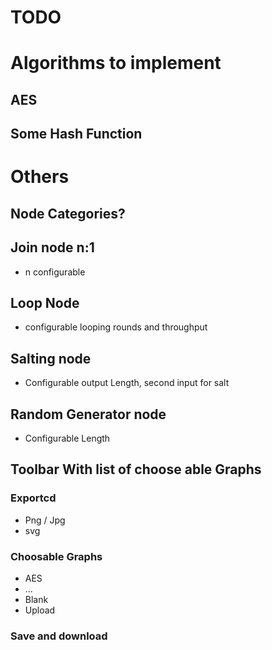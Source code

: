 # TODO

# Algorithms to implement

## AES

## Some Hash Function

# Others

## Node Categories?

## Join node n:1
* n configurable

## Loop Node
* configurable looping rounds and throughput

## Salting node
* Configurable output Length, second input for salt

## Random Generator node 
* Configurable Length

## Toolbar With list of choose able Graphs
### Exportcd
+ Png / Jpg
+ svg
### Choosable Graphs
* AES
* ...
* Blank
* Upload


### Save and download

